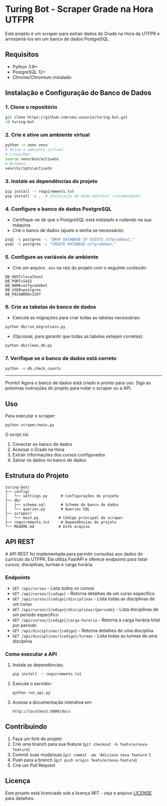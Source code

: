 # Turing Bot - Scraper Grade na Hora UTFPR

Este projeto é um scraper para extrair dados do Grade na Hora da UTFPR e armazená-los em um banco de dados PostgreSQL.

## Requisitos

- Python 3.8+
- PostgreSQL 12+
- Chrome/Chromium instalado

## Instalação e Configuração do Banco de Dados

### 1. Clone o repositório
```bash
git clone https://github.com/seu-usuario/turing-bot.git
cd turing-bot
```

### 2. Crie e ative um ambiente virtual
```bash
python -m venv venv
# Ative o ambiente virtual:
# Linux/Mac:
source venv/bin/activate
# Windows:
venv\Scripts\activate
```

### 3. Instale as dependências do projeto
```bash
pip install -r requirements.txt
pip install -e .  # Instalação em modo editável (recomendado)
```

### 4. Configure o banco de dados PostgreSQL
- Certifique-se de que o PostgreSQL está instalado e rodando na sua máquina.
- Crie o banco de dados (ajuste a senha se necessário):
```bash
psql -U postgres -c "DROP DATABASE IF EXISTS utfgradebot;"
psql -U postgres -c "CREATE DATABASE utfgradebot;"
```

### 5. Configure as variáveis de ambiente
- Crie um arquivo `.env` na raiz do projeto com o seguinte conteúdo:
```
DB_HOST=localhost
DB_PORT=5432
DB_NAME=utfgradebot
DB_USER=postgres
DB_PASSWORD=1597
```

### 6. Crie as tabelas do banco de dados
- Execute as migrações para criar todas as tabelas necessárias:
```bash
python db/run_migrations.py
```
- (Opcional, para garantir que todas as tabelas estejam corretas):
```bash
python db/clean_db.py
```

### 7. Verifique se o banco de dados está correto
```bash
python -m db.check_counts
```

---

Pronto! Agora o banco de dados está criado e pronto para uso. Siga as próximas instruções do projeto para rodar o scraper ou a API.

## Uso

Para executar o scraper:

```bash
python scraper/main.py
```

O script irá:
1. Conectar ao banco de dados
2. Acessar o Grade na Hora
3. Extrair informações dos cursos configurados
4. Salvar os dados no banco de dados

## Estrutura do Projeto

```
turing-bot/
├── config/
│   └── settings.py      # Configurações do projeto
├── db/
│   ├── schema.sql       # Schema do banco de dados
│   └── queries.py       # Queries SQL
├── scraper/
│   └── main.py         # Código principal do scraper
├── requirements.txt     # Dependências do projeto
└── README.md           # Este arquivo
```


## API REST

A API REST foi implementada para permitir consultas aos dados do currículo da UTFPR. Ela utiliza FastAPI e oferece endpoints para listar cursos, disciplinas, turmas e carga horária.

### Endpoints

- `GET /api/cursos` - Lista todos os cursos
- `GET /api/cursos/{codigo}` - Retorna detalhes de um curso específico
- `GET /api/cursos/{codigo}/disciplinas` - Lista todas as disciplinas de um curso
- `GET /api/cursos/{codigo}/disciplinas/{periodo}` - Lista disciplinas de um período específico
- `GET /api/cursos/{codigo}/carga-horaria` - Retorna a carga horária total por período
- `GET /api/disciplinas/{codigo}` - Retorna detalhes de uma disciplina
- `GET /api/disciplinas/{codigo}/turmas` - Lista todas as turmas de uma disciplina

### Como executar a API

1. Instale as dependências:
   ```bash
   pip install -r requirements.txt
   ```

2. Execute o servidor:
   ```bash
   python run_api.py
   ```

3. Acesse a documentação interativa em:
   ```
   http://localhost:8000/docs
   ```
   
## Contribuindo

1. Faça um fork do projeto
2. Crie uma branch para sua feature (`git checkout -b feature/nova-feature`)
3. Commit suas mudanças (`git commit -am 'Adiciona nova feature'`)
4. Push para a branch (`git push origin feature/nova-feature`)
5. Crie um Pull Request

## Licença

Este projeto está licenciado sob a licença MIT - veja o arquivo [LICENSE](LICENSE) para detalhes.

